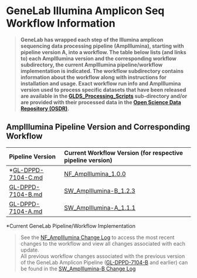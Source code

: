 # GeneLab Illumina Amplicon Seq Workflow Information

> **GeneLab has wrapped each step of the Illumina amplicon sequencing data processing pipeline (AmpIllumina), starting with pipeline version A, into a workflow. The table below lists (and links to) each AmpIllumina version and the corresponding workflow subdirectory, the current AmpIllumina pipeline/workflow implementation is indicated. The workflow subdirectory contains information about the workflow along with instructions for installation and usage. Exact workflow run info and AmpIllumina version used to process specific datasets that have been released are available in the [GLDS_Processing_Scripts](../GLDS_Processing_Scripts) sub-directory and/or are provided with their processed data in the [Open Science Data Repository (OSDR)](https://osdr.nasa.gov/bio/repo/).**  

## AmpIllumina Pipeline Version and Corresponding Workflow

|Pipeline Version|Current Workflow Version (for respective pipeline version)|
|:---------------|:---------------------------------------------------------|
|*[GL-DPPD-7104-C.md](../Pipeline_GL-DPPD-7104_Versions/GL-DPPD-7104-C.md)|[NF_AmpIllumina_1.0.0](https://github.com/nasa/GeneLab_AmpliconSeq_Workflow)|
|[GL-DPPD-7104-B.md](../Pipeline_GL-DPPD-7104_Versions/GL-DPPD-7104-B.md)|[SW_AmpIllumina-B_1.2.3](SW_AmpIllumina-B)|
|[GL-DPPD-7104-A.md](../Pipeline_GL-DPPD-7104_Versions/GL-DPPD-7104-A.md)|[SW_AmpIllumina-A_1.1.1](SW_AmpIllumina-A)|

*Current GeneLab Pipeline/Workflow Implementation

> See the [NF_AmpIllumina Change Log](https://github.com/nasa/GeneLab_AmpliconSeq_Workflow/CHANGELOG.md) to access the most recent changes to the workflow and view all changes associated with each update.<br>
> All previous workflow changes associated with the previous version of the GeneLab Amplicon Pipeline ([GL-DPPD-7104-B](https://github.com/nasa/GeneLab_Data_Processing/blob/master/Amplicon/Illumina/Pipeline_GL-DPPD-7104_Versions/GL-DPPD-7104-B.md) and earlier) can be found in the [SW_AmpIllumina-B Change Log](https://github.com/nasa/GeneLab_Data_Processing/blob/master/Amplicon/Illumina/Workflow_Documentation/SW_AmpIllumina-B/CHANGELOG.md)
